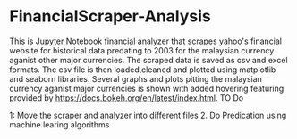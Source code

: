 # FinancialScraper-Analysis
This is Jupyter Notebook financial analyzer that scrapes yahoo's financial website for historical data predating to 2003 for the malaysian currency aganist other major currencies.
The scraped data is saved as csv and excel formats.
The csv file is then loaded,cleaned and plotted using matplotlib and seaborn libraries.
Several graphs and plots pitting the malaysian currency aganist major currencies is shown with added hovering featuring provided by https://docs.bokeh.org/en/latest/index.html.
 TO Do
 
 1: Move the scraper and analyzer into different files
 2. Do Predication using machine learing algorithms
 

